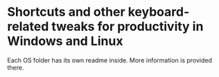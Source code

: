 # Shortcuts and other keyboard-related tweaks for productivity in Windows and Linux

Each OS folder has its own readme inside. More information is provided there.